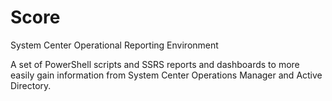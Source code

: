 # Score
System Center Operational Reporting Environment

A set of PowerShell scripts and SSRS reports and dashboards to more easily gain information from System Center Operations Manager and Active Directory.
